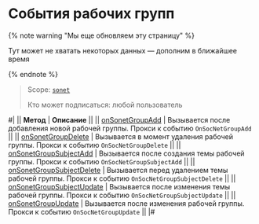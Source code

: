 # События рабочих групп

{% note warning "Мы еще обновляем эту страницу" %}

Тут может не хватать некоторых данных — дополним в ближайшее время

{% endnote %}

> Scope: [`sonet`](../../scopes/permissions.md)
>
> Кто может подписаться: любой пользователь

#|
|| **Метод** | **Описание** ||
|| [onSonetGroupAdd](./on-sonet-group-add.md) | Вызывается после добавления новой рабочей группы. Прокси к событию `OnSocNetGroupAdd` ||
|| [onSonetGroupDelete](./on-sonet-group-delete.md) | Вызывается в момент удаления рабочей группы. Прокси к событию `OnSocNetGroupDelete` ||
|| [onSonetGroupSubjectAdd](./on-sonet-group-subject-add.md) | Вызывается после создания темы рабочей группы. Прокси к событию `OnSocNetGroupSubjectAdd` ||
|| [onSonetGroupSubjectDelete](./on-sonet-group-subject-delete.md) | Вызывается перед удалением темы рабочей группы. Прокси к событию `OnSocNetGroupSubjectDelete` ||
|| [onSonetGroupSubjectUpdate](./on-sonet-group-subject-update.md) | Вызывается после изменения темы рабочей группы. Прокси к событию `OnSocNetGroupSubjectUpdate` ||
|| [onSonetGroupUpdate](./on-sonet-group-update.md) | Вызывается после изменения рабочей группы. Прокси к событию `OnSocNetGroupUpdate` ||
|#
